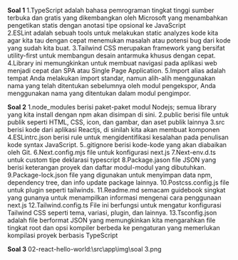 **Soal 1**
1.TypeScript adalah bahasa pemrograman tingkat tinggi sumber terbuka dan gratis yang dikembangkan oleh Microsoft yang menambahkan pengetikan statis dengan anotasi tipe opsional ke JavaScript <br/>
2.ESLint adalah sebuah tools untuk melakukan static analyzes kode kita agar kita tau dengan cepat menemukan masalah atau potensi bug dari kode yang sudah kita buat.
3.Tailwind CSS merupakan framework yang bersifat utility-first untuk membangun desain antarmuka khusus dengan cepat.
4.Library ini memungkinkan untuk membuat navigasi pada aplikasi web menjadi cepat dan SPA atau Single Page Application.
5.Import alias adalah tempat Anda melakukan import standar, namun alih-alih menggunakan nama yang telah ditentukan sebelumnya oleh modul pengekspor, Anda menggunakan nama yang ditentukan dalam modul pengimpor.

**Soal 2**
1.node_modules berisi paket-paket modul Nodejs; semua library yang kita install dengan npm akan disimpan di sini.
2.public berisi file untuk publik seperti HTML, CSS, icon, dan gambar, dan aset publik lainnya
3.src berisi kode dari aplikasi Reactjs, di sinilah kita akan membuat komponen
4.ESLintrc.json berisi rule untuk mengidentifikasi kesalahan pada penulisan kode syntax JavaScript.
5..gitignore berisi kode-kode yang akan diabaikan oleh Git.
6.Next.config.mjs file untuk konfigurasi next.js
7.Next-env.d.ts untuk custom tipe deklarasi typescript
8.Package.jason file JSON yang berisi keterangan proyek dan daftar modul-modul yang dibutuhkan.
9.Package-lock.json file yang digunakan untuk menyimpan data npm, dependency tree, dan info update package lainnya.
10.Postcss.config.js file untuk plugin seperti tailwinds.
11.Readme.md semacam guidebook singkat yang gunanya untuk menampilkan informasi mengenai cara penggunaan next.js
12.Tailwind.config.ts File ini berfungsi untuk mengatur konfigurasi Tailwind CSS seperti tema, variasi, plugin, dan lainnya.
13.Tsconfig.json adalah file berformat JSON yang memungkinkan kita mengarahkan file tingkat root dan opsi kompiler berbeda ke pengaturan yang memerlukan kompilasi proyek berbasis TypeScript

**Soal 3**
02-react-hello-world:\src\app\img\soal 3.png